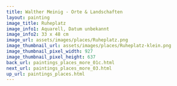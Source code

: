 ```yaml
---
title: Walther Meinig - Orte & Landschaften
layout: painting
image_title: Ruheplatz
image_info1: Aquarell, Datum unbekannt
image_info2: 33 x 48 cm
image_url: assets/images/places/Ruheplatz.png
image_thumbnail_url: assets/images/places/Ruheplatz-klein.png
image_thumbnail_pixel_width: 927
image_thumbnail_pixel_height: 637
back_url: paintings_places_more_01c.html
next_url: paintings_places_more_03.html
up_url: paintings_places.html
---
```


